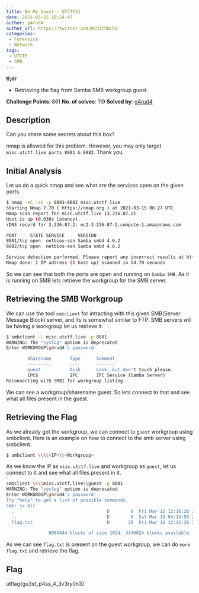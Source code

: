 ```yaml
---
title: Be My Guest - UTCTF21
date: 2021-03-15 10:24:47
author: g4rud4
author_url: https://twitter.com/NihithNihi
categories:
 - Forensics
 - Network
tags:
 - UTCTF
 - SMB
---
```


**tl;dr**

+ Retrieving the flag from Samba SMB workgroup guest.
 

<!--more-->

**Challenge Points**: 861
**No. of solves**: 119
**Solved by**: [g4rud4](https://twitter.com/NihithNihi)

## Description

Can you share some secrets about this box?

nmap is allowed for this problem. However, you may only target `misc.utctf.live ports 8881 & 8882`. Thank you.

## Initial Analysis

Let us do a quick nmap and see what are the services open on the given ports.

```bash
$ nmap -sC -sV -p 8881-8882 misc.utctf.live
Starting Nmap 7.70 ( https://nmap.org ) at 2021-03-15 06:27 UTC
Nmap scan report for misc.utctf.live (3.236.87.2)
Host is up (0.030s latency).
rDNS record for 3.236.87.2: ec2-3-236-87-2.compute-1.amazonaws.com

PORT     STATE SERVICE     VERSION
8881/tcp open  netbios-ssn Samba smbd 4.6.2
8882/tcp open  netbios-ssn Samba smbd 4.6.2

Service detection performed. Please report any incorrect results at https://nmap.org/submit/ .
Nmap done: 1 IP address (1 host up) scanned in 54.70 seconds
```

So we can see that both the ports are open and running on `Samba SMB`. As it is running on SMB lets retrieve the workgroup for the SMB server.

## Retrieving the SMB Workgroup

We can use the tool `smbclient` for intracting with this given SMB(Server Message Block) server, and its is somewhat similar to FTP. SMB servers will be having a workgroup let us retrieve it.

```bash
$ smbclient -L misc.utctf.live -p 8881
WARNING: The "syslog" option is deprecated
Enter WORKGROUP\g4rud4's password:

        Sharename       Type      Comment
        ---------       ----      -------
        guest           Disk      Look, but don't touch please.
        IPC$            IPC       IPC Service (Samba Server)
Reconnecting with SMB1 for workgroup listing.
```

We can see a workgroup/sharename guest. So lets connect to that and see what all files present in the guest.

## Retrieving the Flag

As we already got the workgroup, we can connect to `guest` workgroup using smbclient. Here is an example on how to connect to the smb server using smbclient.

```bash
$ smbclient \\\\<IP>\\<Workgroup>
```

As we know the IP as `misc.utctf.live` and workgroup as `guest`, let us connect to it and see what all files present in it.

```bash
smbclient \\\\misc.utctf.live\\guest -p 8881
WARNING: The "syslog" option is deprecated
Enter WORKGROUP\g4rud4's password:
Try "help" to get a list of possible commands.
smb: \> dir
  .                                   D        0  Fri Mar 12 12:15:26 2021
  ..                                  D        0  Sat Mar 13 04:14:53 2021
  flag.txt                            N       30  Fri Mar 12 12:15:26 2021

                8065444 blocks of size 1024. 3349624 blocks available
```

As we can see `flag.txt` is present on the guest workgroup, we can do `more flag.txt` and retrieve the flag.

## Flag

utflag{gu3st_p4ss_4_3v3ry0n3}